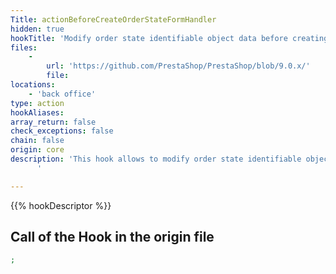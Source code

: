 ```yaml
---
Title: actionBeforeCreateOrderStateFormHandler
hidden: true
hookTitle: 'Modify order state identifiable object data before creating it'
files:
    -
        url: 'https://github.com/PrestaShop/PrestaShop/blob/9.0.x/'
        file: 
locations:
    - 'back office'
type: action
hookAliases: 
array_return: false
check_exceptions: false
chain: false
origin: core
description: 'This hook allows to modify order state identifiable object forms data before it was created
      '

---
```


{{% hookDescriptor %}}

## Call of the Hook in the origin file

```php
;
```
